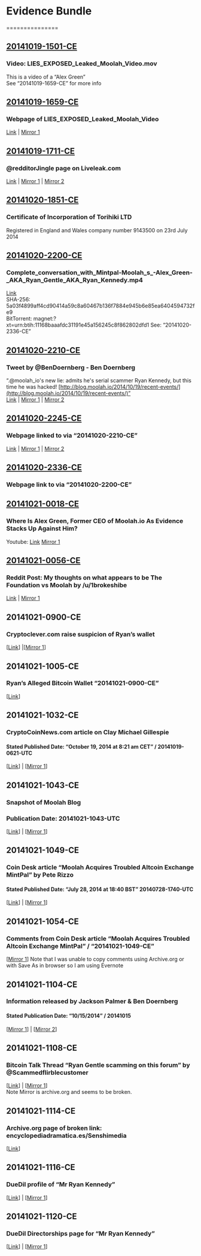 # Evidence Bundle
===============


## [20141019-1501-CE](https://github.com/MrChrisJ/20141019-Moolah-Investigation/tree/master/Evidence_Bundle/20141019-1501-CE)
### Video: LIES_EXPOSED_Leaked_Moolah_Video.mov
This is a video of a “Alex Green”  
See “20141019-1659-CE” for more info


## [20141019-1659-CE](https://github.com/MrChrisJ/20141019-Moolah-Investigation/tree/master/Evidence_Bundle/20141019-1659-CE)
### Webpage of LIES_EXPOSED_Leaked_Moolah_Video  
[Link](http://www.liveleak.com/view?i=e63_1404777061) | [Mirror 1](https://web.archive.org/web/20141020231415/http://www.liveleak.com/view?i=e63_1404777061)

## [20141019-1711-CE](https://github.com/MrChrisJ/20141019-Moolah-Investigation/tree/master/Evidence_Bundle/20141019-1711-CE)
### @redditorJingle page on Liveleak.com
[Link](http://www.liveleak.com/c/redditorJingle) | [Mirror 1](https://web.archive.org/web/20141020232151/http://www.liveleak.com/c/redditorJingle) | [Mirror 2](https://www.evernote.com/shard/s78/sh/783e5baa-ff05-418e-8385-c0bd5f111f30/5b02b83e64a271bba5d71f7c3156fa8f)  

## [20141020-1851-CE](https://github.com/MrChrisJ/20141019-Moolah-Investigation/tree/master/Evidence_Bundle/20141020-1851-CE)
### Certificate of Incorporation of Torihiki LTD
Registered in England and Wales company number 9143500 on 23rd July 2014  

## [20141020-2200-CE](https://github.com/MrChrisJ/20141019-Moolah-Investigation/tree/master/Evidence_Bundle/20141020-2200-CE)
### Complete_conversation_with_Mintpal-Moolah_s_-Alex_Green-_AKA_Ryan_Gentle_AKA_Ryan_Kennedy.mp4
[Link](http://youtu.be/gjUsn2rH_xE)  
SHA-256: 5a03f4899aff4cd90414a59c8a60467b136f7884e945b6e85ea6404594732fe9  
BitTorrent: magnet:?xt=urn:btih:11168baaafdc31191e45a156245c8f862802dfd1 
See: “20141020-2336-CE”

## [20141020-2210-CE](https://github.com/MrChrisJ/20141019-Moolah-Investigation/tree/master/Evidence_Bundle/20141020-2210-CE)
### Tweet by @BenDoernberg - Ben Doernberg
“.@moolah_io's new lie: admits he's serial scammer Ryan Kennedy, but this time he was hacked! [http://blog.moolah.io/2014/10/19/recent-events/](http://blog.moolah.io/2014/10/19/recent-events/)”  
[Link](https://twitter.com/BenDoernberg/status/523716160462663681) | [Mirror 1](https://web.archive.org/web/20141020221105/https://twitter.com/BenDoernberg/status/523716160462663681) | [Mirror 2](https://www.evernote.com/shard/s78/sh/4db4c4bf-0f94-41e6-9641-a4dfa72c9dfc/b2e6166b69b856d35c1a4725d12d677a)

## [20141020-2245-CE](https://github.com/MrChrisJ/20141019-Moolah-Investigation/tree/master/Evidence_Bundle/20141020-2245-CE)
### Webpage linked to via “20141020-2210-CE”
[Link](http://blog.moolah.io/2014/10/19/recent-events/) | [Mirror 1](https://web.archive.org/web/20141019163239/http://blog.moolah.io/2014/10/19/recent-events/) | [Mirror 2](https://www.evernote.com/shard/s78/sh/f2077d18-5420-4e73-b8d0-7384d43e969e/0ef3a40401eb13d9907461b84506b5eb)  

## [20141020-2336-CE](https://github.com/MrChrisJ/20141019-Moolah-Investigation/tree/master/Evidence_Bundle/20141020-2336-CE)
### Webpage link to via “20141020-2200-CE”  

## [20141021-0018-CE](https://github.com/MrChrisJ/20141019-Moolah-Investigation/tree/master/Evidence_Bundle/20141021-0018-CE)
### Where Is Alex Green, Former CEO of Moolah.io As Evidence Stacks Up Against Him?
Youtube: [Link](http://youtu.be/WTT5B4EhHDw)
[Mirror 1](https://web.archive.org/web/20141021001619/https://www.youtube.com/watch?v=WTT5B4EhHDw)  

## [20141021-0056-CE](https://github.com/MrChrisJ/20141019-Moolah-Investigation/tree/master/Evidence_Bundle/20141021-0056-CE)
### Reddit Post:  My thoughts on what appears to be The Foundation vs Moolah by /u/1brokeshibe
[Link](http://www.reddit.com/r/dogecoin/comments/24d82v/my_thoughts_on_what_appears_to_be_the_foundation/) | [Mirror 1](https://web.archive.org/web/20141021005134/http://www.reddit.com/r/dogecoin/comments/24d82v/my_thoughts_on_what_appears_to_be_the_foundation/)

## 20141021-0900-CE
### Cryptoclever.com raise suspicion of Ryan’s wallet
[[Link](http://cryptoclever.com/2014/10/19/mintpal-heist-ryans-wallet-found/)] |[[Mirror 1](https://web.archive.org/web/20141021100101/http://cryptoclever.com/2014/10/19/mintpal-heist-ryans-wallet-found/)]  

## 20141021-1005-CE
### Ryan’s Alleged Bitcoin Wallet “20141021-0900-CE”
[[Link](https://blockchain.info/address/1NjBaY8fKg85TfCvP1AoQGUSXjifD5Nw2G)]  

## 20141021-1032-CE
### CryptoCoinNews.com article on Clay Michael Gillespie 
#### Stated Published Date: “October 19, 2014 at 8:21 am CET” / 20141019-0621-UTC
[[Link](https://www.cryptocoinsnews.com/mintpals-3700-stolen-bitcoin-likely-in-hands-of-alleged-scammer-alex-green/)] | [[Mirror 1](https://web.archive.org/web/20141021104046/https://www.cryptocoinsnews.com/mintpals-3700-stolen-bitcoin-likely-in-hands-of-alleged-scammer-alex-green/)]  

## 20141021-1043-CE
### Snapshot of Moolah Blog
### Publication Date: 20141021-1043-UTC
[[Link](https://blog.moolah.io)] | [[Mirror 1](https://web.archive.org/web/20141020230903/https://blog.moolah.io)]  

## 20141021-1049-CE
### Coin Desk article “Moolah Acquires Troubled Altcoin Exchange MintPal” by Pete Rizzo
#### Stated Published Date: “July 28, 2014 at 18:40 BST” 20140728-1740-UTC
[[Link](http://www.coindesk.com/moolah-acquires-troubled-altcoin-exchange-mintpal/)] | [[Mirror 1](https://web.archive.org/web/20140809155423/http://www.coindesk.com/moolah-acquires-troubled-altcoin-exchange-mintpal/)]  

## 20141021-1054-CE
### Comments from Coin Desk article “Moolah Acquires Troubled Altcoin Exchange MintPal” / “20141021-1049-CE”
[[Mirror 1](https://www.evernote.com/shard/s78/sh/38bc8fbe-42a5-46f7-b401-742d083a04eb/2fbd1509e29cedb52f734dde8d90b8a5)]
Note that I was unable to copy comments using Archive.org or with Save As in browser so I am using Evernote  

## 20141021-1104-CE
### Information released by Jackson Palmer & Ben Doernberg
#### Stated Publication Date: “10/15/2014” / 20141015
[[Mirror 1](https://www.dropbox.com/s/hca1c7k0b8j1osm/Moolah.pdf?dl=0)] | [[Mirror 2](https://docs.google.com/document/d/10JYJZ8-e_0SIXsDz_b2MYJxq8fVZ37PsOK689e4Bnng/pub)]  

## 20141021-1108-CE
### Bitcoin Talk Thread “Ryan Gentle scamming on this forum” by @Scammedflirblecustomer
[[Link](https://bitcointalk.org/index.php?topic=306947.0)] | [[Mirror 1](https://web.archive.org/web/*/https://bitcointalk.org/index.php?topic=306947.0)]  
Note Mirror is archive.org and seems to be broken.  

## 20141021-1114-CE
### Archive.org page of broken link: encyclopediadramatica.es/Senshimedia
[[Link](https://web.archive.org/web/20131204072319/https://encyclopediadramatica.es/Senshimedia)]  

## 20141021-1116-CE
### DueDil profile of “Mr Ryan Kennedy”
[[Link](https://www.duedil.com/director/918970099/ryan-kennedy)] | [[Mirror 1](https://web.archive.org/web/20141021111752/https://www.duedil.com/director/918970099/ryan-kennedy)]  

## 20141021-1120-CE
### DueDil Directorships page for “Mr Ryan Kennedy”
[[Link](https://www.duedil.com/director/918970099/ryan-kennedy/directorships)] | [[Mirror 1](https://web.archive.org/web/20141021112022/https://www.duedil.com/director/918970099/ryan-kennedy/directorships)]  

	


